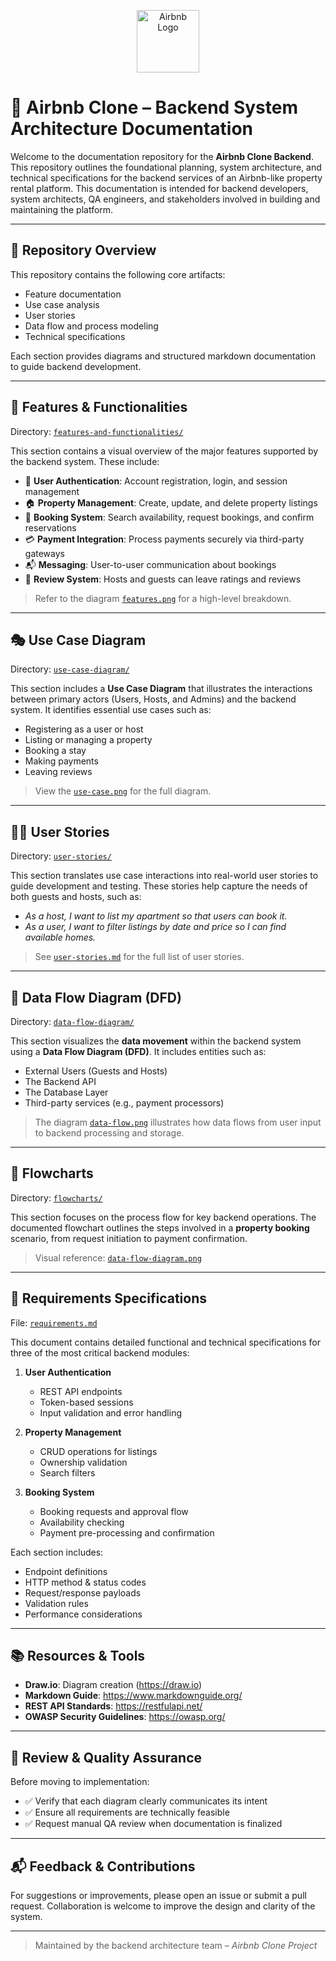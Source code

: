 <p align="center">
  <img src="https://upload.wikimedia.org/wikipedia/commons/thumb/6/69/Airbnb_Logo_Bélo.svg/2560px-Airbnb_Logo_Bélo.svg.png" alt="Airbnb Logo" width="100"/>
</p>

# 🏡 Airbnb Clone – Backend System Architecture Documentation

Welcome to the documentation repository for the **Airbnb Clone Backend**. This repository outlines the foundational planning, system architecture, and technical specifications for the backend services of an Airbnb-like property rental platform. This documentation is intended for backend developers, system architects, QA engineers, and stakeholders involved in building and maintaining the platform.

---

## 📁 Repository Overview

This repository contains the following core artifacts:

- Feature documentation
- Use case analysis
- User stories
- Data flow and process modeling
- Technical specifications

Each section provides diagrams and structured markdown documentation to guide backend development.

---

## 🔧 Features & Functionalities

Directory: [`features-and-functionalities/`](./features-and-functionalities)

This section contains a visual overview of the major features supported by the backend system. These include:

- 🔐 **User Authentication**: Account registration, login, and session management
- 🏠 **Property Management**: Create, update, and delete property listings
- 📅 **Booking System**: Search availability, request bookings, and confirm reservations
- 💳 **Payment Integration**: Process payments securely via third-party gateways
- 📬 **Messaging**: User-to-user communication about bookings
- 🧾 **Review System**: Hosts and guests can leave ratings and reviews

> Refer to the diagram [`features.png`](./features-and-functionalities/features.png) for a high-level breakdown.

---

## 🎭 Use Case Diagram

Directory: [`use-case-diagram/`](./use-case-diagram)

This section includes a **Use Case Diagram** that illustrates the interactions between primary actors (Users, Hosts, and Admins) and the backend system. It identifies essential use cases such as:

- Registering as a user or host
- Listing or managing a property
- Booking a stay
- Making payments
- Leaving reviews

> View the [`use-case.png`](./use-case-diagram/use-case.png) for the full diagram.

---

## 🧑‍💻 User Stories

Directory: [`user-stories/`](./user-stories)

This section translates use case interactions into real-world user stories to guide development and testing. These stories help capture the needs of both guests and hosts, such as:

- *As a host, I want to list my apartment so that users can book it.*
- *As a user, I want to filter listings by date and price so I can find available homes.*

> See [`user-stories.md`](./user-stories/user-stories.md) for the full list of user stories.

---

## 🔄 Data Flow Diagram (DFD)

Directory: [`data-flow-diagram/`](./data-flow-diagram)

This section visualizes the **data movement** within the backend system using a **Data Flow Diagram (DFD)**. It includes entities such as:

- External Users (Guests and Hosts)
- The Backend API
- The Database Layer
- Third-party services (e.g., payment processors)

> The diagram [`data-flow.png`](./data-flow-diagram/data-flow.png) illustrates how data flows from user input to backend processing and storage.

---

## 🔁 Flowcharts

Directory: [`flowcharts/`](./flowcharts)

This section focuses on the process flow for key backend operations. The documented flowchart outlines the steps involved in a **property booking** scenario, from request initiation to payment confirmation.

> Visual reference: [`data-flow-diagram.png`](./flowcharts/data-flow-diagram.png)

---

## 📄 Requirements Specifications

File: [`requirements.md`](./requirements.md)

This document contains detailed functional and technical specifications for three of the most critical backend modules:

1. **User Authentication**
   - REST API endpoints
   - Token-based sessions
   - Input validation and error handling

2. **Property Management**
   - CRUD operations for listings
   - Ownership validation
   - Search filters

3. **Booking System**
   - Booking requests and approval flow
   - Availability checking
   - Payment pre-processing and confirmation

Each section includes:
- Endpoint definitions
- HTTP method & status codes
- Request/response payloads
- Validation rules
- Performance considerations

---

## 📚 Resources & Tools

- **Draw.io**: Diagram creation (https://draw.io)
- **Markdown Guide**: https://www.markdownguide.org/
- **REST API Standards**: https://restfulapi.net/
- **OWASP Security Guidelines**: https://owasp.org/

---

## 🧪 Review & Quality Assurance

Before moving to implementation:
- ✅ Verify that each diagram clearly communicates its intent
- ✅ Ensure all requirements are technically feasible
- ✅ Request manual QA review when documentation is finalized

---

## 📬 Feedback & Contributions

For suggestions or improvements, please open an issue or submit a pull request. Collaboration is welcome to improve the design and clarity of the system.

---

> Maintained by the backend architecture team – *Airbnb Clone Project*
